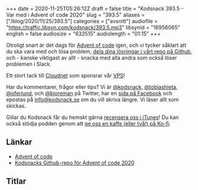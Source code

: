 +++
date = 2020-11-25T05:26:12Z
draft = false
title = "Kodsnack 393.5 - Var med i Advent of code 2020"
slug = "393.5"
aliases = ["/blog/2020/11/25/393.5"]
categories = ["avsnitt"]
audiofile = "https://traffic.libsyn.com/kodsnack/393.5.mp3"
libsynid = "16956065"
english = false
audiosize = "632515"
audiolength = "01:15"
+++

Otroligt snart är det dags för [Advent of code](https://adventofcode.com/) igen, och vi tycker såklart att du ska vara med och lösa problem, [dela dina lösningar i vårt repo på Github](https://github.com/kodsnack/advent_of_code_2020), och - kanske viktigast av allt - snacka med alla andra som också löser problemen i Slack.

Ett stort tack till [Cloudnet](http://www.cloudnet.se) som sponsrar vår [VPS](http://en.wikipedia.org/wiki/Virtual_private_server)!

Har du kommentarer, frågor eller tips? Vi är [@kodsnack](https://www.twitter.com/kodsnack), [@tobiashieta](https://www.twitter.com/tobiashieta), [@oferlund](https://www.twitter.com/oferlund), och [@bjoreman](https://www.twitter.com/bjoreman) på Twitter, har en [sida på Facebook](https://www.facebook.com/kodsnack) och epostas på [info@kodsnack.se](mailto:info@kodsnack.se) om du vill skriva längre. Vi läser allt som skickas.

Gillar du Kodsnack får du hemskt gärna [recensera oss i iTunes](http://itunes.apple.com/se/podcast/kodsnack/id561631498?l=en)! Du kan också stödja podden genom att <a href="https://ko-fi.com/kodsnack" rel="payment">ge oss en kaffe (eller två!) på Ko-fi</a>.

## Länkar ##
* [Advent of code](https://adventofcode.com/)
* [Kodsnacks Github-repo för Advent of code 2020](https://github.com/kodsnack/advent_of_code_2020)

## Titlar ##
